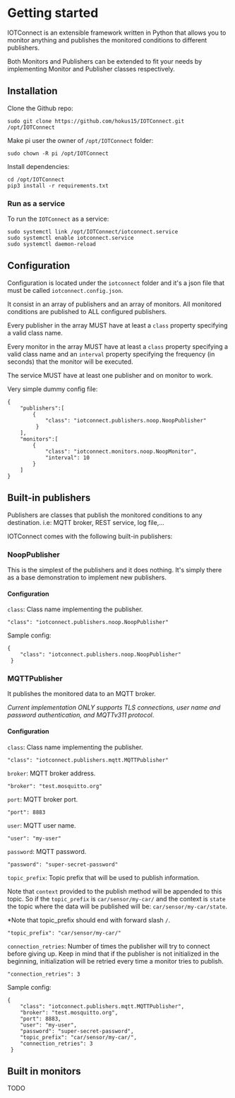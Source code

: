 # Getting started

IOTConnect is an extensible framework written in Python that allows you to monitor anything and publishes the monitored conditions to different publishers.

Both Monitors and Publishers can be extended to fit your needs by implementing Monitor and Publisher classes respectively.

## Installation

Clone the Github repo:
```
sudo git clone https://github.com/hokus15/IOTConnect.git /opt/IOTConnect
```

Make pi user the owner of `/opt/IOTConnect` folder:
```
sudo chown -R pi /opt/IOTConnect
```

Install dependencies:
```
cd /opt/IOTConnect
pip3 install -r requirements.txt
```

### Run as a service

To run the `IOTConnect` as a service:

```
sudo systemctl link /opt/IOTConnect/iotconnect.service
sudo systemctl enable iotconnect.service
sudo systemctl daemon-reload
```

## Configuration

Configuration is located under the ```iotconnect``` folder and it's a json file that must be called ```iotconnect.config.json```.

It consist in an array of publishers and an array of monitors. All monitored conditions are published to ALL configured publishers.

Every publisher in the array MUST have at least a ```class``` property specifying a valid class name.

Every monitor in the array MUST have at least a ```class``` property specifying a valid class name and an ```interval``` property specifying the frequency (in seconds) that the monitor will be executed.

The service MUST have at least one publisher and on monitor to work.

Very simple dummy config file:

```
{
    "publishers":[
        {
            "class": "iotconnect.publishers.noop.NoopPublisher"
         }
    ],
    "monitors":[
        {
            "class": "iotconnect.monitors.noop.NoopMonitor",
            "interval": 10
        }
    ]
}
```

## Built-in publishers

Publishers are classes that publish the monitored conditions to any destination. i.e: MQTT broker, REST service, log file,...

IOTConnect comes with the following built-in publishers:

### NoopPublisher

This is the simplest of the publishers and it does nothing. It's simply there as a base demonstration to implement new publishers.

#### Configuration

```class```: Class name implementing the publisher.

```"class": "iotconnect.publishers.noop.NoopPublisher"```

Sample config:
```
{
    "class": "iotconnect.publishers.noop.NoopPublisher"
 }
```

### MQTTPublisher

It publishes the monitored data to an MQTT broker.

*Current implementation ONLY supports TLS connections, user name and password authentication, and MQTTv311 protocol*.

#### Configuration

```class```: Class name implementing the publisher.

```"class": "iotconnect.publishers.mqtt.MQTTPublisher"```

```broker```: MQTT broker address.

```"broker": "test.mosquitto.org"```

```port```: MQTT broker port.

```"port": 8883```

```user```: MQTT user name.

```"user": "my-user"```

```password```: MQTT password.

```"password": "super-secret-password"```

```topic_prefix```: Topic prefix that will be used to publish information.

Note that ```context``` provided to the publish method will be appended to this topic. So if the ```topic_prefix``` is ```car/sensor/my-car/``` and the context is ```state``` the topic where the data will be published will be: ```car/sensor/my-car/state```.

*Note that topic_prefix should end with forward slash ```/```.

```"topic_prefix": "car/sensor/my-car/"```

```connection_retries```: Number of times the publisher will try to connect before giving up. Keep in mind that if the publisher is not initialized in the beginning, initialization will be retried every time a monitor tries to publish.

```"connection_retries": 3```

Sample config:
```
{
    "class": "iotconnect.publishers.mqtt.MQTTPublisher",
    "broker": "test.mosquitto.org",
    "port": 8883,
    "user": "my-user",
    "password": "super-secret-password",
    "topic_prefix": "car/sensor/my-car/",
    "connection_retries": 3
 }
```

## Built in monitors

TODO

